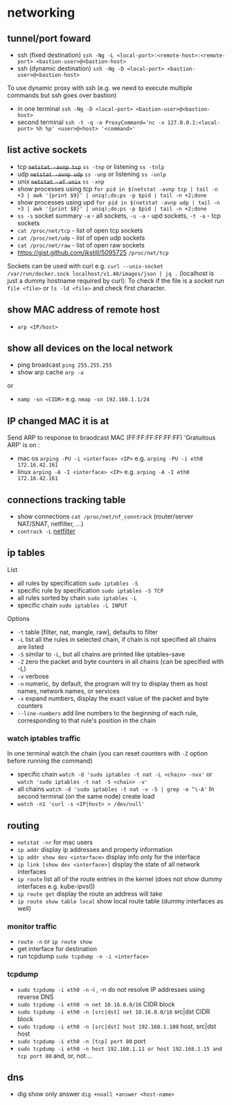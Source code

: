 # networking

## tunnel/port foward

 - ssh (fixed destination) `ssh -Ng -L <local-port>:<remote-host>:<remote-port> <bastion-user>@<bastion-host>`
 - ssh (dynamic destination) `ssh -Ng -D <local-port> <bastion-user>@<bastion-host>`

To use dynamic proxy with ssh (e.g. we need to execute multiple commands but ssh goes over bastion)
 - in one terminal `ssh -Ng -D <local-port> <bastion-user>@<bastion-host>`
 - second terminal `ssh -t -q -o ProxyCommand='nc -x 127.0.0.1:<local-port> %h %p' <user>@<host> '<command>'`

## list active sockets
 - tcp ~~`netstat -avnp tcp`~~ `ss -tnp` or listening `ss -tnlp`
 - udp ~~`netstat -avnp udp`~~ `ss -unp` or listening `ss -unlp`
 - unix ~~`netstat -af unix`~~ `ss -xnp`
 - show processes using tcp `for pid in $(netstat -avnp tcp | tail -n +3 | awk '{print $9}' | uniq);do;ps -p $pid | tail -n +2;done`
 - show processes using upd `for pid in $(netstat -avnp udp | tail -n +3 | awk '{print $8}' | uniq);do;ps -p $pid | tail -n +2;done`
 - `ss -s` socket summary `-a` - all sockets, `-u -a` - upd sockets, `-t -a` - tcp sockets
 - `cat /proc/net/tcp` - list of open tcp sockets
 - `cat /proc/net/udp` - list of open udp sockets
 - `cat /proc/net/raw` - list of open raw sockets
 - https://gist.github.com/jkstill/5095725 `/proc/net/tcp`

Sockets can be used with curl e.g. `curl --unix-socket /var/run/docker.sock localhost/v1.40/images/json | jq .` (localhost is just a
dummy hostname required by curl). To check if the file is a socket run `file <file>` or `ls -ld <file>` and check first character.

## show MAC address of remote host
 - `arp <IP/host>`

## show all devices on the local network
 - ping broadcast `ping 255.255.255`
 - show arp cache `arp -a`

or
 - `namp -sn <CIDR>` e.g. `nmap -sn 192.168.1.1/24`

## IP changed MAC it is at
Send ARP to response to braodcast MAC (FF:FF:FF:FF:FF:FF) 'Gratuitous ARP' <IP> is on <interface>:
 - mac os `arping -PU -i <interface> <IP>` e.g. `arping -PU -i eth0 172.16.42.161`
 - linux `arping -A -I <interface> <IP>` e.g. `arping -A -I eth0 172.16.42.161`

## connections tracking table
 - show connections `cat /proc/net/nf_conntrack` (router/server NAT/SNAT, netfilter, ...)
 - `contrack -L` [netfilter](https://netfilter.org/projects/conntrack-tools/index.html)

## ip tables
List
 - all rules by specification `sudo iptables -S`
 - specific rule by specification `sudo iptables -S TCP`
 - all rules sorted by chain `sudo iptables -L`
 - specific chain `sudo iptables -L INPUT`

Options
 - `-t` table [filter, nat, mangle, raw], defaults to filter
 - `-L` list all the rules in selected chain, if chain is not specified all chains are listed
 - `-S` similar to `-L`, but all chains are printed like iptables-save
 - `-Z` zero the packet and byte counters in all chains (can be specified with -L)
 - `-v` verbose
 - `-n` numeric, by default, the program will try to display them as host names, network names, or services
 - `-x` expand numbers, display the exact value of the packet and byte counters
 - `--line-numbers` add line numbers to the beginning of each rule, corresponding to that rule's position in the chain

### watch iptables traffic
In one terminal watch the chain (you can reset counters with `-Z` option before running the command)
 - specific chain `watch -d 'sudo iptables -t nat -L <chain> -nvx'` or `watch 'sudo iptables -t nat -S <chain> -v'`
 - all chains `watch -d 'sudo iptables -t nat -v -S | grep -e ^\-A'`
In second terminal (on the same node) create load
 - `watch -n1 'curl -s <IP|host> > /dev/null'`

## routing
 - `netstat -nr` for mac users
 - `ip addr` display ip addresses and property information
 - `ip addr show dev <interface>` display info only for the interface
 - `ip link [show dev <interface>]` display the state of all network interfaces
 - `ip route` list all of the route entries in the kernel (does not show dummy interfaces e.g. kube-ipvs0)
 - `ip route get` display the route an address will take
 - `ip route show table local` show local route table (dummy interfaces as well)

### monitor traffic
 - `route -n` or `ip route show`
 - get interface for destination
 - run tcpdump `sudo tcpdump -n -i <interface>`

### tcpdump
 - `sudo tcpdump -i eth0 -n` -i <interface>, -n do not resolve IP addresses using reverse DNS
 - `sudo tcpdump -i eth0 -n net 10.16.0.0/16` CIDR block
 - `sudo tcpdump -i eth0 -n [src|dst] net 10.16.0.0/16` src|dst CIDR block
 - `sudo tcpdump -i eth0 -n [src|dst] host 192.168.1.100` host, src|dst host
 - `sudo tcpdump -i eth0 -n [tcp] port 80` port
 - `sudo tcpdump -i eth0 -n host 192.168.1.11 or host 192.168.1.15 and tcp port 80` and, or, not ...
 
 ## dns
  - dig show only answer `dig +noall +answer <host-name>`
